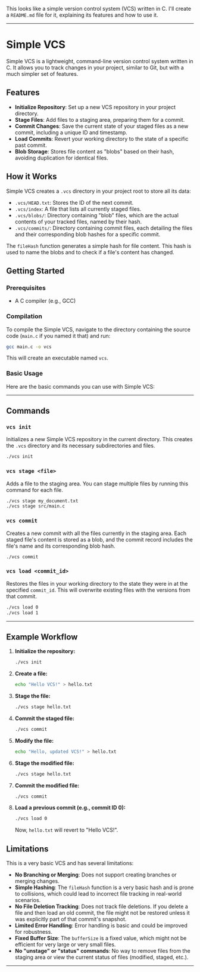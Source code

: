 This looks like a simple version control system (VCS) written in C. I'll create a `README.md` file for it, explaining its features and how to use it.

-----

# Simple VCS

Simple VCS is a lightweight, command-line version control system written in C. It allows you to track changes in your project, similar to Git, but with a much simpler set of features.

## Features

  * **Initialize Repository**: Set up a new VCS repository in your project directory.
  * **Stage Files**: Add files to a staging area, preparing them for a commit.
  * **Commit Changes**: Save the current state of your staged files as a new commit, including a unique ID and timestamp.
  * **Load Commits**: Revert your working directory to the state of a specific past commit.
  * **Blob Storage**: Stores file content as "blobs" based on their hash, avoiding duplication for identical files.

## How it Works

Simple VCS creates a `.vcs` directory in your project root to store all its data:

  * `.vcs/HEAD.txt`: Stores the ID of the next commit.
  * `.vcs/index`: A file that lists all currently staged files.
  * `.vcs/blobs/`: Directory containing "blob" files, which are the actual contents of your tracked files, named by their hash.
  * `.vcs/commits/`: Directory containing commit files, each detailing the files and their corresponding blob hashes for a specific commit.

The `fileHash` function generates a simple hash for file content. This hash is used to name the blobs and to check if a file's content has changed.

## Getting Started

### Prerequisites

  * A C compiler (e.g., GCC)

### Compilation

To compile the Simple VCS, navigate to the directory containing the source code (`main.c` if you named it that) and run:

```bash
gcc main.c -o vcs
```

This will create an executable named `vcs`.

### Basic Usage

Here are the basic commands you can use with Simple VCS:

-----

## Commands

### `vcs init`

Initializes a new Simple VCS repository in the current directory. This creates the `.vcs` directory and its necessary subdirectories and files.

```bash
./vcs init
```

### `vcs stage <file>`

Adds a file to the staging area. You can stage multiple files by running this command for each file.

```bash
./vcs stage my_document.txt
./vcs stage src/main.c
```

### `vcs commit`

Creates a new commit with all the files currently in the staging area. Each staged file's content is stored as a blob, and the commit record includes the file's name and its corresponding blob hash.

```bash
./vcs commit
```

### `vcs load <commit_id>`

Restores the files in your working directory to the state they were in at the specified `commit_id`. This will overwrite existing files with the versions from that commit.

```bash
./vcs load 0
./vcs load 1
```

-----

## Example Workflow

1.  **Initialize the repository:**

    ```bash
    ./vcs init
    ```

2.  **Create a file:**

    ```bash
    echo "Hello VCS!" > hello.txt
    ```

3.  **Stage the file:**

    ```bash
    ./vcs stage hello.txt
    ```

4.  **Commit the staged file:**

    ```bash
    ./vcs commit
    ```

5.  **Modify the file:**

    ```bash
    echo "Hello, updated VCS!" > hello.txt
    ```

6.  **Stage the modified file:**

    ```bash
    ./vcs stage hello.txt
    ```

7.  **Commit the modified file:**

    ```bash
    ./vcs commit
    ```

8.  **Load a previous commit (e.g., commit ID 0):**

    ```bash
    ./vcs load 0
    ```

    Now, `hello.txt` will revert to "Hello VCS\!".

## Limitations

This is a very basic VCS and has several limitations:

  * **No Branching or Merging**: Does not support creating branches or merging changes.
  * **Simple Hashing**: The `fileHash` function is a very basic hash and is prone to collisions, which could lead to incorrect file tracking in real-world scenarios.
  * **No File Deletion Tracking**: Does not track file deletions. If you delete a file and then load an old commit, the file might not be restored unless it was explicitly part of that commit's snapshot.
  * **Limited Error Handling**: Error handling is basic and could be improved for robustness.
  * **Fixed Buffer Size**: The `bufferSize` is a fixed value, which might not be efficient for very large or very small files.
  * **No "unstage" or "status" commands**: No way to remove files from the staging area or view the current status of files (modified, staged, etc.).

-----
